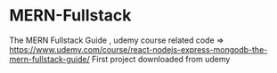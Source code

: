 # MERN-Fullstack
The MERN Fullstack Guide , udemy course related code => https://www.udemy.com/course/react-nodejs-express-mongodb-the-mern-fullstack-guide/
First project downloaded from udemy
